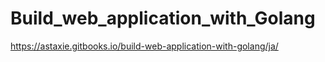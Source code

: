 # Build_web_application_with_Golang

https://astaxie.gitbooks.io/build-web-application-with-golang/ja/
